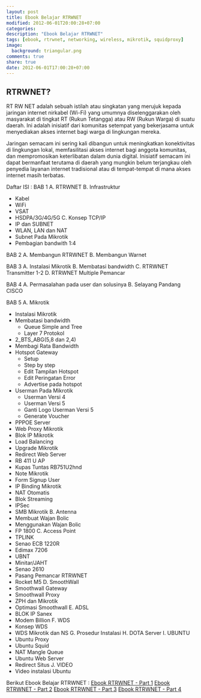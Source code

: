 ```yaml
---
layout: post
title: Ebook Belajar RTRWNET
modified: 2012-06-01T20:00:28+07:00
categories:
description: "Ebook Belajar RTRWNET"
tags: [ebook, rtrwnet, networking, wireless, mikrotik, squidproxy]
image:
  background: triangular.png
comments: true
share: true
date: 2012-06-01T17:00:28+07:00
---
```


## RTRWNET?

RT RW NET adalah sebuah istilah atau singkatan yang merujuk kepada jaringan internet nirkabel (Wi-Fi) yang umumnya diselenggarakan oleh masyarakat di tingkat RT (Rukun Tetangga) atau RW (Rukun Warga) di suatu daerah. Ini adalah inisiatif dari komunitas setempat yang bekerjasama untuk menyediakan akses internet bagi warga di lingkungan mereka.

Jaringan semacam ini sering kali dibangun untuk meningkatkan konektivitas di lingkungan lokal, memfasilitasi akses internet bagi anggota komunitas, dan mempromosikan keterlibatan dalam dunia digital. Inisiatif semacam ini dapat bermanfaat terutama di daerah yang mungkin belum terjangkau oleh penyedia layanan internet tradisional atau di tempat-tempat di mana akses internet masih terbatas.

Daftar ISI : 
BAB 1 
A. RTRWNET
B. Infrastruktur
- Kabel
- WiFi
- VSAT
- HSDPA/3G/4G/5G
C. Konsep TCP/IP
- IP dan SUBNET
- WLAN, LAN dan NAT
- Subnet Pada Mikrotik
- Pembagian bandwith 1:4

BAB 2 
A. Membangun RTRWNET
B. Membangun Warnet

BAB 3 
A. Instalasi Mikrotik
B. Membatasi bandwidth
C. RTRWNET Transmitter 1-2
D. RTRWNET Multiple Pemancar

BAB 4 
A. Permasalahan pada user dan solusinya
B. Selayang Pandang CISCO

BAB 5
A. Mikrotik
- Instalasi Mikrotik
- Membatasi bandwidth
  - Queue Simple and Tree
  - Layer 7 Protokol
- 2_BTS_ABG(5,8 dan 2,4)
- Membagi Rata Bandwidth
- Hotspot Gateway
  - Setup 
  - Step by step
  - Edit Tampilan Hotspot
  - Edit Peringatan Error
  - Advertise pada hotspot
- Userman Pada Mikrotik
  - Userman Versi 4
  - Userman Versi 5
  - Ganti Logo Userman Versi 5
  - Generate Voucher
- PPPOE Server
- Web Proxy Mikrotik
- Blok IP Mikrotik
- Load Balancing
- Upgrade Mikrotik
- Redirect Web Server
- RB 411 U AP
- Kupas Tuntas RB751U2hnd
- Note Mikrotik
- Form Signup User
- IP Binding Mikrotik
- NAT Otomatis
- Blok Streaming
- IPSec
- SMB Mikrotik
B. Antenna
- Membuat Wajan Bolic
- Menggunakan Wajan Bolic
- FP 1800
C. Access Point
- TPLINK
- Senao ECB 1220R
- Edimax 7206
- UBNT
- Minitar/JAHT
- Senao 2610
- Pasang Pemancar RTRWNET
- Rocket M5
D. SmoothWall
- Smoothwall Gateway
- Smoothwall Proxy
- ZPH dan Mikrotik
- Optimasi Smoothwall
E. ADSL
- BLOK IP Sanex
- Modem Billion
F. WDS
- Konsep WDS
- WDS Mikrotik dan NS
G. Prosedur Instalasi
H. DOTA Server
I. UBUNTU 
- Ubuntu Proxy
- Ubuntu Squid
- NAT Mangle Queue
- Ubuntu Web Server
- Redirect Situs
J. VIDEO
- Video instalasi Ubuntu

Berikut Ebook Belajar RTRWNET : 
[Ebook RTRWNET - Part 1](http://danigunawan.github.io/download/2023/rtrwnet/rtrwnet.zip.001)
[Ebook RTRWNET - Part 2](http://danigunawan.github.io/download/2023/rtrwnet/rtrwnet.zip.002)
[Ebook RTRWNET - Part 3](http://danigunawan.github.io/download/2023/rtrwnet/rtrwnet.zip.003)
[Ebook RTRWNET - Part 4](http://danigunawan.github.io/download/2023/rtrwnet/rtrwnet.zip.004)